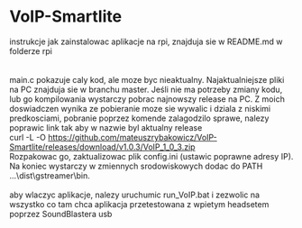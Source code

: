 # VoIP-Smartlite
instrukcje jak zainstalowac aplikacje na rpi, znajduja sie  w README.md w folderze rpi  
\
\
main.c pokazuje caly kod, ale moze byc nieaktualny. Najaktualniejsze pliki na PC znajduja sie w branchu master. Jeśli nie ma potrzeby zmiany kodu, lub go kompilowania wystarczy pobrac 
najnowszy release na PC. Z moich doswiadczen wynika ze pobieranie moze sie wywalic i dziala z niskimi predkosciami, pobranie poprzez komende zalagodzilo sprawe, nalezy poprawic link tak aby w nazwie byl aktualny release  
curl -L -O https://github.com/mateuszrybakowicz/VoIP-Smartlite/releases/download/v1.0.3/VoIP_1_0_3.zip  
Rozpakowac go, zaktualizowac plik config.ini (ustawic poprawne adresy IP). Na koniec wystarczy w zmiennych srodowiskowych dodac do PATH 
...\dist\gstreamer\bin.  
\
aby wlaczyc aplikacje, nalezy uruchumic run_VoIP.bat i zezwolic na wszystko co tam chca
aplikacja przetestowana z wpietym headsetem poprzez SoundBlastera usb
